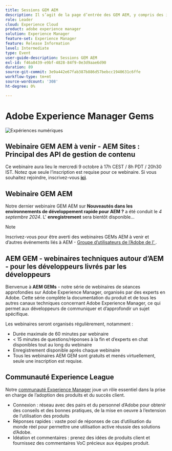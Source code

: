 ```yaml
---
title: Sessions GEM AEM
description: Il s’agit de la page d’entrée des GEM AEM, y compris des informations sur la série de webinaires et les informations d’enregistrement, les webinaires précédents et à venir.
role: Leader
cloud: Experience Cloud
product: adobe experience manager
solution: Experience Manager
feature-set: Experience Manager
feature: Release Information
level: Intermediate
type: Event
user-guide-description: Sessions GEM AEM
exl-id: f46a8439-e9bf-4828-84f9-0e3d9aae6d90
duration: 89
source-git-commit: 3e9a442e67fab387b886d57bebcc1940631c6ffe
workflow-type: tm+mt
source-wordcount: '308'
ht-degree: 0%

---
```


# Adobe Experience Manager Gems

<img alt="Expériences numériques" src="./assets/ADX_Gems.png"/>

## Webinaire GEM AEM à venir - AEM Sites : Principal des API de gestion de contenu

Ce webinaire aura lieu le mercredi 9 octobre à 17h CEST / 8h PDT / 20h30 IST. Notez que seule l’inscription est requise pour ce webinaire.
Si vous souhaitez rejoindre, inscrivez-vous [**ici**](https://adobe.ly/4g6TYck).

<!--  Remove the comment marks, and put the upcoming event in the below table

<table style="max-width: 1214px;">
<tr>
  <td style="vertical-align: top;">
    <a href="https://www.youtube.com/watch?v=f1T9XU9TCJU">
      <img alt="Experience League LIVE Oct 25" src="assets/Oct25_2022_exl_live_banner_web_1920_WebBanner.png">
    </a>
    <div>
      <a href="https://www.youtube.com/watch?v=f1T9XU9TCJU">
        <strong>Deliver the right offer at the right time with decision management</strong>
      </a>
      <br/><em>with Sandra Hausmann, Ben Tepfer, Brandon Poyfair, and Jason Hickey</em>
      <br/><em>October 25, 2022</em>
    </div>
  </td>
</tr>
</table>

-->

## Webinaire GEM AEM

Notre dernier webinaire GEM AEM sur **Nouveautés dans les environnements de développement rapide pour AEM ?** a été conduit le *4 septembre 2024*.
L&#39; **enregistrement** sera bientôt disponible...

<!--
[What's new in Rapid Development Environments for AEM?](gems2024/rapid-development-environment-news.md)
-->

>[!NOTE]
>
> Inscrivez-vous pour être averti des webinaires GEMs AEM à venir et d’autres événements liés à AEM - [Groupe d’utilisateurs de l’Adobe de l’ ](https://aem-augs.adobe.com/).

## AEM GEM - webinaires techniques autour d’AEM - pour les développeurs livrés par les développeurs

Bienvenue à **AEM GEMs** - notre série de webinaires de séances approfondies sur Adobe Experience Manager, organisés par des experts en Adobe. Cette série complète la documentation du produit et de tous les autres canaux techniques concernant Adobe Experience Manager, ce qui permet aux développeurs de communiquer et d’approfondir un sujet spécifique.

Les webinaires seront organisés régulièrement, notamment :

* Durée maximale de 60 minutes par webinaire
* &lt; 15 minutes de questions/réponses à la fin et d’experts en chat disponibles tout au long du webinaire
* Enregistrement disponible après chaque webinaire
* Tous les webinaires AEM GEM sont gratuits et menés virtuellement, seule une inscription est requise.

## Communauté Experience League

Notre [communauté Experience Manager](https://experienceleaguecommunities.adobe.com/t5/adobe-experience-manager/ct-p/adobe-experience-manager-community?profile.language=fr) joue un rôle essentiel dans la prise en charge de l’adoption des produits et du succès client.

* Connexion : réseau avec des pairs et du personnel d’Adobe pour obtenir des conseils et des bonnes pratiques, de la mise en oeuvre à l’extension de l’utilisation des produits
* Réponses rapides : vaste pool de réponses de cas d’utilisation du monde réel pour permettre une utilisation active réussie des solutions d’Adobe.
* Idéation et commentaires : prenez des idées de produits client et fournissez des commentaires VoC précieux aux équipes produit.
